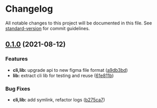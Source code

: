 # Changelog

All notable changes to this project will be documented in this file. See [standard-version](https://github.com/conventional-changelog/standard-version) for commit guidelines.

## [0.1.0](https://github.com/gorango/glyphs/compare/@glyphs/lib-v0.0.0...@glyphs/lib-v0.1.0) (2021-08-12)


### Features

* **cli,lib:** upgrade api to new figma file format ([a9db3bd](https://github.com/gorango/glyphs/commit/a9db3bdd6eb6e148b232eab99e0db0fa2cb5ebb6))
* **lib:** extract cli lib for testing and reuse ([61e811b](https://github.com/gorango/glyphs/commit/61e811b045f6ffa6813cb185534aa42327d60d0b))


### Bug Fixes

* **cli,lib:** add symlink, refactor logs ([b275ca7](https://github.com/gorango/glyphs/commit/b275ca735a6cc98cc24d306a8c2cffb647c5b709))
